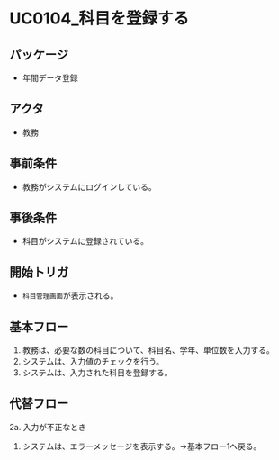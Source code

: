 # UC0104_科目を登録する

## パッケージ
- 年間データ登録

## アクタ
- 教務

## 事前条件
- 教務がシステムにログインしている。

## 事後条件
- 科目がシステムに登録されている。

## 開始トリガ
- `科目管理画面`が表示される。

## 基本フロー
1. 教務は、必要な数の科目について、科目名、学年、単位数を入力する。
2. システムは、入力値のチェックを行う。
3. システムは、入力された科目を登録する。

## 代替フロー
2a. 入力が不正なとき
1. システムは、エラーメッセージを表示する。→基本フロー1へ戻る。